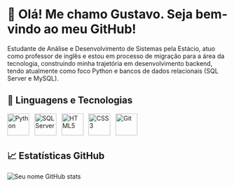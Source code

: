 # 👋 Olá! Me chamo Gustavo. Seja bem-vindo ao meu GitHub!

Estudante de Análise e Desenvolvimento de Sistemas pela Estácio, atuo como professor de inglês e estou em processo de migração para a área da tecnologia, construindo minha trajetória em desenvolvimento backend, tendo atualmente como foco Python e bancos de dados relacionais (SQL Server e MySQL).

## 🚀 Linguagens e Tecnologias
<img src="https://cdn.jsdelivr.net/gh/devicons/devicon/icons/python/python-original.svg" alt="Python" width="50" height="50" />&nbsp;&nbsp;&nbsp;<img src="https://cdn.jsdelivr.net/gh/devicons/devicon/icons/microsoftsqlserver/microsoftsqlserver-original.svg" alt="SQL Server" width="50" height="50" />&nbsp;&nbsp;&nbsp;<img src="https://cdn.jsdelivr.net/gh/devicons/devicon/icons/html5/html5-original.svg" alt="HTML5" width="50" height="50" />&nbsp;&nbsp;&nbsp;<img src="https://cdn.jsdelivr.net/gh/devicons/devicon/icons/css3/css3-original.svg" alt="CSS3" width="50" height="50" />&nbsp;&nbsp;&nbsp;<img src="https://cdn.jsdelivr.net/gh/devicons/devicon/icons/git/git-original.svg" alt="Git" width="50" height="50" />

## 📈 Estatísticas GitHub
![Seu nome GitHub stats](https://github-readme-stats.vercel.app/api?username=gustavormos&show_icons=true&theme=radical)
